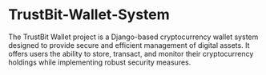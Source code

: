 # TrustBit-Wallet-System
The TrustBit Wallet project is a Django-based cryptocurrency wallet system designed to provide secure and efficient management of digital assets. It offers users the ability to store, transact, and monitor their cryptocurrency holdings while implementing robust security measures.
